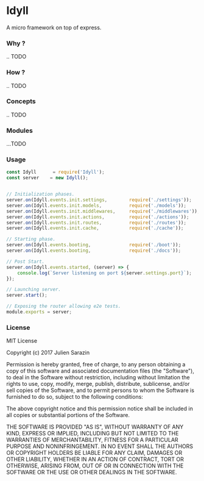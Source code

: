 # Idyll
A micro framework on top of express.


### Why ?
.. TODO

### How ?
.. TODO

### Concepts
.. TODO

### Modules
...TODO

### Usage

```javascript
const Idyll      = require('Idyll');
const server    = new Idyll();


// Initialization phases.
server.on(Idyll.events.init.settings,        require('./settings'));
server.on(Idyll.events.init.models,          require('./models'));
server.on(Idyll.events.init.middlewares,     require('./middlewares'));
server.on(Idyll.events.init.actions,         require('./actions'));
server.on(Idyll.events.init.routes,          require('./routes'));
server.on(Idyll.events.init.cache,           require('./cache'));

// Starting phase.
server.on(Idyll.events.booting,              require('./boot'));
server.on(Idyll.events.booting,              require('./docs'));

// Post Start.
server.on(Idyll.events.started, (server) => {
    console.log(`Server listening on port ${server.settings.port}`);
});

// Launching server.
server.start();

// Exposing the router allowing e2e tests.
module.exports = server;
```

### License
MIT License

Copyright (c) 2017 Julien Sarazin

Permission is hereby granted, free of charge, to any person obtaining a copy
of this software and associated documentation files (the "Software"), to deal
in the Software without restriction, including without limitation the rights
to use, copy, modify, merge, publish, distribute, sublicense, and/or sell
copies of the Software, and to permit persons to whom the Software is
furnished to do so, subject to the following conditions:

The above copyright notice and this permission notice shall be included in all
copies or substantial portions of the Software.

THE SOFTWARE IS PROVIDED "AS IS", WITHOUT WARRANTY OF ANY KIND, EXPRESS OR
IMPLIED, INCLUDING BUT NOT LIMITED TO THE WARRANTIES OF MERCHANTABILITY,
FITNESS FOR A PARTICULAR PURPOSE AND NONINFRINGEMENT. IN NO EVENT SHALL THE
AUTHORS OR COPYRIGHT HOLDERS BE LIABLE FOR ANY CLAIM, DAMAGES OR OTHER
LIABILITY, WHETHER IN AN ACTION OF CONTRACT, TORT OR OTHERWISE, ARISING FROM,
OUT OF OR IN CONNECTION WITH THE SOFTWARE OR THE USE OR OTHER DEALINGS IN THE
SOFTWARE.

